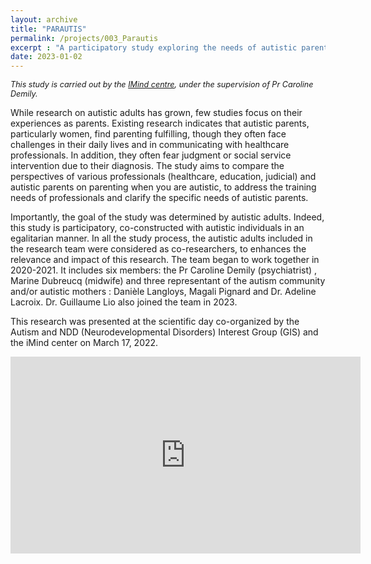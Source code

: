 ```yaml
---
layout: archive
title: "PARAUTIS"
permalink: /projects/003_Parautis
excerpt : "A participatory study exploring the needs of autistic parents and professionals' views on autistic parenthood."
date: 2023-01-02
---
```


<p style="font-size: 0.9em; font-style: italic;">
This study is carried out by the <a href="https://centre-imind.fr/?lang=en">IMind centre</a>, under the supervision of Pr Caroline Demily.
</p>

While research on autistic adults has grown, few studies focus on their experiences as parents. 
Existing research indicates that autistic parents, particularly women, find parenting fulfilling, though they often face challenges in their daily lives and in communicating with healthcare professionals.
In addition, they often fear judgment or social service intervention due to their diagnosis. 
The study aims to compare the perspectives of various professionals (healthcare, education, judicial) and autistic parents on parenting when you are autistic, to address the training needs of professionals and clarify the specific needs of autistic parents.

Importantly, the goal of the study was determined by autistic adults. 
Indeed, this study is participatory, co-constructed with autistic individuals in an egalitarian manner. 
In all the study process, the autistic adults included in the research team were considered as co-researchers, to enhances the relevance and impact of this research. 
The team began to work together in 2020-2021. It includes six members: the Pr Caroline Demily (psychiatrist) , Marine Dubreucq (midwife) and three representant of the autism community and/or autistic mothers : Danièle Langloys, Magali Pignard and Dr. Adeline Lacroix.
Dr. Guillaume Lio also joined the team in 2023.

This research was presented at the scientific day co-organized by the Autism and NDD (Neurodevelopmental Disorders) Interest Group (GIS) and the iMind center on March 17, 2022.
<iframe width="560" height="315" src="https://www.youtube.com/embed/juSdbiqx2wQ" frameborder="0" allow="accelerometer; autoplay; clipboard-write; encrypted-media; gyroscope; picture-in-picture" allowfullscreen></iframe>
